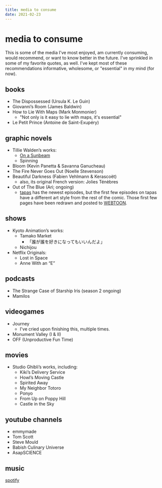 ```yaml
---
title: media to consume
date: 2021-02-23
---
```


# media to consume

This is some of the media I’ve most enjoyed, am currently consuming, would recommend, or want to know better in the future. I've sprinkled in some of my favorite quotes, as well. I've kept most of these recommendations informative, wholesome, or "essential" in my mind (for now).

## books

- The Dispossessed (Ursula K. Le Guin)
- Giovanni’s Room (James Baldwin)
- How to Lie With Maps (Mark Monmonier)
  - "Not only is it easy to lie with maps, it's essential"
- Le Petit Prince (Antoine de Saint-Exupéry)

## graphic novels

- Tillie Walden’s works:
    - [On a Sunbeam](https://www.onasunbeam.com/)
    - Spinning
- Bloom (Kevin Panetta & Savanna Ganucheau)
- The Fire Never Goes Out (Noelle Stevenson)
- Beautiful Darkness (Fabien Vehlmann & Kerascoët)
    - also, its original French version: Jolies Ténèbres
- Out of The Blue (Ari; ongoing)
  - [tapas](https://tapas.io/series/OutoftheBlue) has the newest episodes, but the first few episodes on tapas have a different art style from the rest of the comic. Those first few pages have been redrawn and posted to [WEBTOON](https://www.webtoons.com/en/challenge/out-of-the-blue/list?title_no=192270&page=1).

## shows

- Kyoto Animation’s works:
    - Tamako Market
        - 「誰が誰を好きになってもいいんだよ」
    - Nichijou
- Netflix Originals:
    - Lost in Space
    - Anne With an “E”

## podcasts

- The Strange Case of Starship Iris (season 2 ongoing)
- Mamilos

## videogames

- Journey
  - I've cried upon finishing this, multiple times.
- Monument Valley (I & II)
- OFF (Unproductive Fun Time)

## movies

- Studio Ghibli’s works, including:
    - Kiki’s Delivery Service
    - Howl’s Moving Castle
    - Spirited Away
    - My Neighbor Totoro
    - Ponyo
    - From Up on Poppy Hill
    - Castle in the Sky

## youtube channels

- emmymade
- Tom Scott
- Steve Mould
- Babish Culinary Universe
- AsapSCIENCE

## music

[spotify](https://open.spotify.com/user/we22t37uzwvcm3g6g8d3pxujp?si=Sp5C47eZQiCuoFM8TlRywA)

